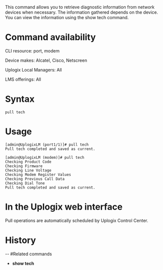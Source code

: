 <!-- 5.4 -->

This command allows you to retrieve diagnostic information from network devices when necessary. The information gathered depends on the device. You can view the information using the show tech command. 

# Command availability

CLI resource: port, modem

Device makes: Alcatel, Cisco, Netscreen

Uplogix Local Managers: All

LMS offerings: All

# Syntax 

```
pull tech
```

# Usage 

```
[admin@UplogixLM (port1/1)]# pull tech
Pull tech completed and saved as current.
```
```
[admin@UplogixLM (modem)]# pull tech
Checking Product Code
Checking Firmware
Checking Line Voltage
Checking Modem Register Values
Checking Previous Call Data
Checking Dial Tone
Pull tech completed and saved as current.
```

# In the Uplogix web interface

Pull operations are automatically scheduled by Uplogix Control Center.

# History 
--
#Related commands 

- **show tech**
